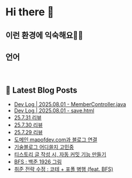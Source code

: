 # Hi there 👋

## 이런 환경에 익숙해요✍🏼

## 언어

<p>
  <img alt="" src= "https://img.shields.io/badge/JavaScript-F7DF1E?style=flat-square&logo=JavaScript&logoColor=white"/> 
  <img alt="" src= "https://img.shields.io/badge/TypeScript-black?logo=typescript&logoColor=blue"/>
</p>

## 📕 Latest Blog Posts

<ul><li><a href='https://01111.tistory.com/entry/z' target='_blank'>  Dev Log | 2025.08.01 - MemberController.java</a></li><li><a href='https://01111.tistory.com/entry/%F0%9F%93%9D-Dev-Log-20250801' target='_blank'>  Dev Log | 2025.08.01 - save.html</a></li><li><a href='https://01111.tistory.com/entry/25731-%EB%A6%AC%EB%B7%B0' target='_blank'>25.7.31 리뷰</a></li><li><a href='https://01111.tistory.com/entry/25729' target='_blank'>25.7.30 리뷰</a></li><li><a href='https://01111.tistory.com/entry/25729-%EB%A6%AC%EB%B7%B0' target='_blank'>25.7.29 리뷰</a></li><li><a href='https://01111.tistory.com/entry/%EB%8F%84%EB%A9%94%EC%9D%B8-mapofdevcom%EA%B3%BC-%EB%B8%94%EB%A1%9C%EA%B7%B8-%EC%97%B0%EA%B2%B0' target='_blank'>도메인 mapofdev.com과 블로그 연결</a></li><li><a href='https://01111.tistory.com/entry/%EA%B8%B0%EC%88%A0%EB%B8%94%EB%A1%9C%EA%B7%B8-%EC%96%B4%EB%94%94%EC%93%B8%EC%A7%80-%EA%B3%A0%EB%AF%BC%EC%A4%91' target='_blank'>기술블로그 어디쓸지 고민중</a></li><li><a href='https://01111.tistory.com/entry/%ED%8B%B0%EC%8A%A4%ED%86%A0%EB%A6%AC-%EA%B8%80-%EC%9E%91%EC%84%B1-%EC%8B%9C-%EC%9E%90%EB%8F%99-%EC%BB%A4%EB%B0%8B-%EA%B8%B0%EB%8A%A5-%EB%A7%8C%EB%93%A4%EA%B8%B0' target='_blank'>티스토리 글 작성 시, 자동 커밋 기능 만들기</a></li><li><a href='https://01111.tistory.com/entry/BFS-%EB%B0%B1%EC%A4%80-1926-%EA%B7%B8%EB%A6%BC' target='_blank'>BFS : 백준 1926 그림</a></li><li><a href='https://01111.tistory.com/entry/%EC%B7%A8%EC%A4%80-%EC%A0%84%EB%9E%B5-%EC%88%98%EC%A0%95-%EC%BD%94%ED%85%8C-%ED%8F%AC%ED%8F%B4-%EB%B3%91%ED%96%89-feat-BFS' target='_blank'>취준 전략 수정 : 코테 + 포폴 병행 (feat. BFS)</a></li></ul>